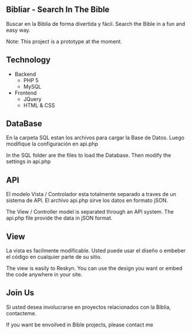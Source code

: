 ## Bibliar - Search In The Bible
Buscar en la Biblia de forma divertida y fácil. 
Search the Bible in a fun and easy way.

Note: This project is a prototype at the moment. 

## Technology ##

* Backend
	* PHP 5
	* MySQL
* Frontend
	* JQuery
	* HTML & CSS

## DataBase ##

En la carpeta SQL estan los archivos para cargar la Base de Datos. Luego modifique la configuración en api.php

In the SQL folder are the files to load the Database. Then modify the settings in api.php

## API ##

El modelo Vista / Controlador esta totalmente separado a traves de un sistema de API. El archivo api.php sirve los datos en formato jSON.

The View / Controller model is  separated through an API system. The api.php file provide the data in jSON format.

## View ##

La vista es facilmente modificable. Usted puede usar el diseño o embeber el código en cualquier parte de su sitio.

The view is easily to Reskyn. You can use the design you want or embed the code anywhere in your site.

## Join Us ##

Si usted desea involucrarse en proyectos relacionados con la Biblia, contacteme.

If you want be envoilved in Bible projects, please contact me
